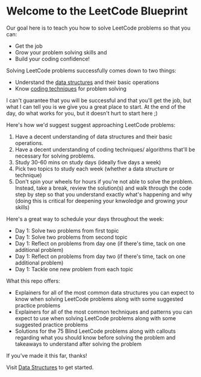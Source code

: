 # Welcome to the LeetCode Blueprint

Our goal here is to teach you how to solve LeetCode problems so that you can:

* Get the job
* Grow your problem solving skills and
* Build your coding confidence!

Solving LeetCode problems successfully comes down to two things:

* Understand the [data structures](../2.%20Data%20Structures/Data-Structures.md) and their basic operations
* Know [coding techniques](../3.%20Coding%20Techniques/Coding-Techniques-and-Patterns.md) for problem solving

I can't guarantee that you will be successful and that you'll get the job, but what I can tell you is we give you a great place to start. At the end of the day, do what works for you, but it doesn't hurt to start here ;)

Here's how we'd suggest suggest approaching LeetCode problems: 

1. Have a decent understanding of data structures and their basic operations. 
2. Have a decent understanding of coding techniques/ algorithms that'll be necessary for solving problems. 
3. Study 30-60 mins on study days (ideally five days a week)
4. Pick two topics to study each week (whether a data structure or technique)
5. Don't spin your wheels for hours if you're not able to solve the problem. Instead, take a break, review the solution(s) and walk through the code step by step so that you understand exactly what's happening and why (doing this is critical for deepening your knwoledge and growing your skills)

Here's a great way to schedule your days throughout the week:

* Day 1:  Solve two problems from first topic
* Day 1:  Solve two problems from second topic
* Day 1:  Reflect on problems from day one (if there's time, tack on one additional problem)
* Day 1:  Reflect on problems from day two (if there's time, tack on one additional problem)
* Day 1:  Tackle one new problem from each topic

What this repo offers:

* Explainers for all of the most common data structures you can expect to know when solving LeetCode problems along with some suggested practice problems
* Explainers for all of the most common techniques and patterns you can expect to use when solving LeetCode problems along with some suggested practice problems
* Solutions for the 75 Blind LeetCode problems along with callouts regarding what you should know before solving the problem and takeaways to understand after solving the problem 

If you've made it this far, thanks! 

Visit [Data Structures](../2.%20Data%20Structures/Data-Structures.md) to get started.
